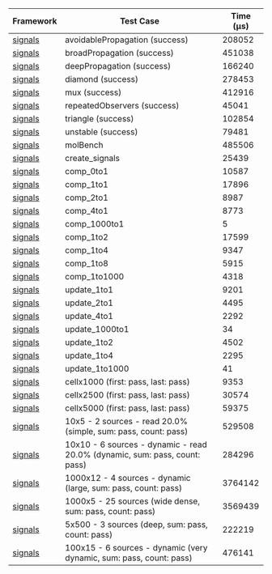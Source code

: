 | Framework | Test Case | Time (μs) |
| --- | --- | --- |
| [signals](https://github.com/rodydavis/signals.dart) | avoidablePropagation (success) | 208052 |
| [signals](https://github.com/rodydavis/signals.dart) | broadPropagation (success) | 451038 |
| [signals](https://github.com/rodydavis/signals.dart) | deepPropagation (success) | 166240 |
| [signals](https://github.com/rodydavis/signals.dart) | diamond (success) | 278453 |
| [signals](https://github.com/rodydavis/signals.dart) | mux (success) | 412916 |
| [signals](https://github.com/rodydavis/signals.dart) | repeatedObservers (success) | 45041 |
| [signals](https://github.com/rodydavis/signals.dart) | triangle (success) | 102854 |
| [signals](https://github.com/rodydavis/signals.dart) | unstable (success) | 79481 |
| [signals](https://github.com/rodydavis/signals.dart) | molBench | 485506 |
| [signals](https://github.com/rodydavis/signals.dart) | create_signals | 25439 |
| [signals](https://github.com/rodydavis/signals.dart) | comp_0to1 | 10587 |
| [signals](https://github.com/rodydavis/signals.dart) | comp_1to1 | 17896 |
| [signals](https://github.com/rodydavis/signals.dart) | comp_2to1 | 8987 |
| [signals](https://github.com/rodydavis/signals.dart) | comp_4to1 | 8773 |
| [signals](https://github.com/rodydavis/signals.dart) | comp_1000to1 | 5 |
| [signals](https://github.com/rodydavis/signals.dart) | comp_1to2 | 17599 |
| [signals](https://github.com/rodydavis/signals.dart) | comp_1to4 | 9347 |
| [signals](https://github.com/rodydavis/signals.dart) | comp_1to8 | 5915 |
| [signals](https://github.com/rodydavis/signals.dart) | comp_1to1000 | 4318 |
| [signals](https://github.com/rodydavis/signals.dart) | update_1to1 | 9201 |
| [signals](https://github.com/rodydavis/signals.dart) | update_2to1 | 4495 |
| [signals](https://github.com/rodydavis/signals.dart) | update_4to1 | 2292 |
| [signals](https://github.com/rodydavis/signals.dart) | update_1000to1 | 34 |
| [signals](https://github.com/rodydavis/signals.dart) | update_1to2 | 4502 |
| [signals](https://github.com/rodydavis/signals.dart) | update_1to4 | 2295 |
| [signals](https://github.com/rodydavis/signals.dart) | update_1to1000 | 41 |
| [signals](https://github.com/rodydavis/signals.dart) | cellx1000 (first: pass, last: pass) | 9353 |
| [signals](https://github.com/rodydavis/signals.dart) | cellx2500 (first: pass, last: pass) | 30574 |
| [signals](https://github.com/rodydavis/signals.dart) | cellx5000 (first: pass, last: pass) | 59375 |
| [signals](https://github.com/rodydavis/signals.dart) | 10x5 - 2 sources - read 20.0% (simple, sum: pass, count: pass) | 529508 |
| [signals](https://github.com/rodydavis/signals.dart) | 10x10 - 6 sources - dynamic - read 20.0% (dynamic, sum: pass, count: pass) | 284296 |
| [signals](https://github.com/rodydavis/signals.dart) | 1000x12 - 4 sources - dynamic (large, sum: pass, count: pass) | 3764142 |
| [signals](https://github.com/rodydavis/signals.dart) | 1000x5 - 25 sources (wide dense, sum: pass, count: pass) | 3569439 |
| [signals](https://github.com/rodydavis/signals.dart) | 5x500 - 3 sources (deep, sum: pass, count: pass) | 222219 |
| [signals](https://github.com/rodydavis/signals.dart) | 100x15 - 6 sources - dynamic (very dynamic, sum: pass, count: pass) | 476141 |
